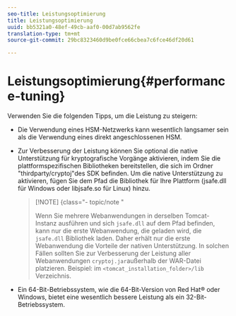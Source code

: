 ```yaml
---
seo-title: Leistungsoptimierung
title: Leistungsoptimierung
uuid: bb5321a0-48ef-49cb-aaf0-00d7ab9562fe
translation-type: tm+mt
source-git-commit: 29bc8323460d9be0fce66cbea7c6fce46df20d61

---
```



# Leistungsoptimierung{#performance-tuning}

Verwenden Sie die folgenden Tipps, um die Leistung zu steigern:

* Die Verwendung eines HSM-Netzwerks kann wesentlich langsamer sein als die Verwendung eines direkt angeschlossenen HSM.
* Zur Verbesserung der Leistung können Sie optional die native Unterstützung für kryptografische Vorgänge aktivieren, indem Sie die plattformspezifischen Bibliotheken bereitstellen, die sich im Ordner &quot;thirdparty/cryptoj&quot;des SDK befinden. Um die native Unterstützung zu aktivieren, fügen Sie dem Pfad die Bibliothek für Ihre Plattform (jsafe.dll für Windows oder libjsafe.so für Linux) hinzu.

   >[!NOTE] {class=&quot;- topic/note &quot;
   >
   >Wenn Sie mehrere Webanwendungen in derselben Tomcat-Instanz ausführen und sich `jsafe.dll` auf dem Pfad befinden, kann nur die erste Webanwendung, die geladen wird, die `jsafe.dll` Bibliothek laden. Daher erhält nur die erste Webanwendung die Vorteile der nativen Unterstützung. In solchen Fällen sollten Sie zur Verbesserung der Leistung aller Webanwendungen `cryptoj.jar`außerhalb der WAR-Datei platzieren. Beispiel: im `<tomcat_installation_folder>/lib` Verzeichnis.

* Ein 64-Bit-Betriebssystem, wie die 64-Bit-Version von Red Hat® oder Windows, bietet eine wesentlich bessere Leistung als ein 32-Bit-Betriebssystem.

